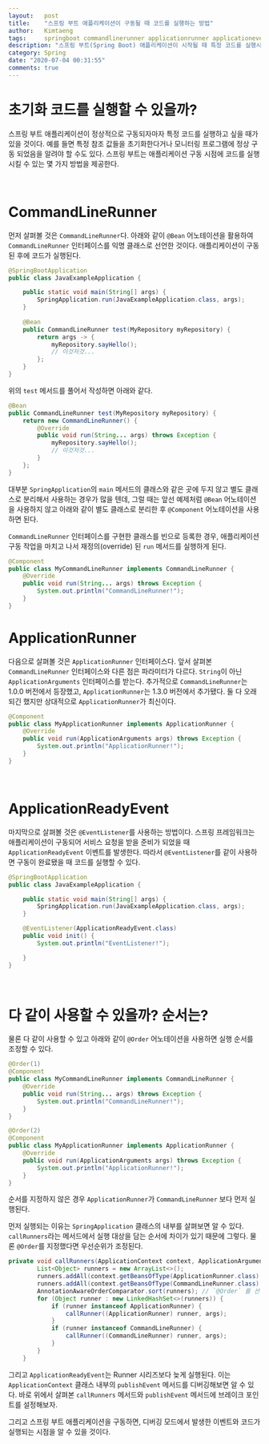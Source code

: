 ```yaml
---
layout:   post
title:    "스프링 부트 애플리케이션이 구동될 때 코드를 실행하는 방법"
author:   Kimtaeng
tags:     springboot commandlinerunner applicationrunner applicationevent
description: "스프링 부트(Spring Boot) 애플리케이션이 시작될 때 특정 코드를 실행시킬 수 있는 방법이 있을까?" 
category: Spring
date: "2020-07-04 00:31:55"
comments: true
---
```


# 초기화 코드를 실행할 수 있을까?
스프링 부트 애플리케이션이 정상적으로 구동되자마자 특정 코드를 실행하고 싶을 때가 있을 것이다. 예를 들면 특정 참조 값들을 초기화한다거나
모니터링 프로그램에 정상 구동 되었음을 알려야 할 수도 있다. 스프링 부트는 애플리케이션 구동 시점에 코드를 실행시킬 수 있는 몇 가지 방법을 제공한다.

<br>

# CommandLineRunner
먼저 살펴볼 것은 `CommandLineRunner`다. 아래와 같이 `@Bean` 어노테이션을 활용하여 `CommandLineRunner` 인터페이스를 익명 클래스로
선언한 것이다. 애플리케이션이 구동된 후에 코드가 실행된다.

```java
@SpringBootApplication
public class JavaExampleApplication {

	public static void main(String[] args) {
		SpringApplication.run(JavaExampleApplication.class, args);
	}
	
	@Bean
	public CommandLineRunner test(MyRepository myRepository) {
		return args -> {
			myRepository.sayHello();
            // 이것저것...
		};
	}
}
```

위의 `test` 메서드를 풀어서 작성하면 아래와 같다.

```java
@Bean
public CommandLineRunner test(MyRepository myRepository) {
    return new CommandLineRunner() {
        @Override
        public void run(String... args) throws Exception {
            myRepository.sayHello();
            // 이것저것...
        }
    };
}
```

대부분 `SpringApplication`의 `main` 메서드의 클래스와 같은 곳에 두지 않고 별도 클래스로 분리해서 사용하는 경우가 많을 텐데,
그럴 때는 앞선 예제처럼 `@Bean` 어노테이션을 사용하지 않고 아래와 같이 별도 클래스로 분리한 후 `@Component` 어노테이션을 사용하면 된다.

`CommandLineRunner` 인터페이스를 구현한 클래스를 빈으로 등록한 경우, 애플리케이션 구동 작업을 마치고 나서 재정의(override) 된
`run` 메서드를 실행하게 된다.

```java
@Component
public class MyCommandLineRunner implements CommandLineRunner {
	@Override
	public void run(String... args) throws Exception {
		System.out.println("CommandLineRunner!");
	}
}
```

# ApplicationRunner
다음으로 살펴볼 것은 `ApplicationRunner` 인터페이스다. 앞서 살펴본 `CommandLineRunner` 인터페이스와 다른 점은 파라미터가 다르다.
`String`이 아닌 `ApplicationArguments` 인터페이스를 받는다. 추가적으로 `CommandLineRunner`는 1.0.0 버전에서 등장했고,
`ApplicationRunner`는 1.3.0 버전에서 추가됐다. 둘 다 오래되긴 했지만 상대적으로 `ApplicationRunner`가 최신이다.

```java
@Component
public class MyApplicationRunner implements ApplicationRunner {
	@Override
	public void run(ApplicationArguments args) throws Exception {
		System.out.println("ApplicationRunner!");
	}
}
```

<br>

# ApplicationReadyEvent
마지막으로 살펴볼 것은 `@EventListener`를 사용하는 방법이다. 스프링 프레임워크는 애플리케이션이 구동되어 서비스 요청을 받을 준비가 되었을 때
`ApplicationReadyEvent` 이벤트를 발생한다. 따라서 `@EventListener`를 같이 사용하면 구동이 완료됐을 때 코드를 실행할 수 있다.

```java
@SpringBootApplication
public class JavaExampleApplication {

	public static void main(String[] args) {
		SpringApplication.run(JavaExampleApplication.class, args);
	}

	@EventListener(ApplicationReadyEvent.class)
	public void init() {
		System.out.println("EventListener!");

	}
}
```

<br>

# 다 같이 사용할 수 있을까? 순서는?
물론 다 같이 사용할 수 있고 아래와 같이 `@Order` 어노테이션을 사용하면 실행 순서를 조정할 수 있다.

```java
@Order(1)
@Component
public class MyCommandLineRunner implements CommandLineRunner {
	@Override
	public void run(String... args) throws Exception {
		System.out.println("CommandLineRunner!");
	}
}

@Order(2)
@Component
public class MyApplicationRunner implements ApplicationRunner {
	@Override
	public void run(ApplicationArguments args) throws Exception {
		System.out.println("ApplicationRunner!");
	}
}
```

순서를 지정하지 않은 경우 `ApplicationRunner`가 `CommandLineRunner` 보다 먼저 실행된다.

먼저 실행되는 이유는 `SpringApplication` 클래스의 내부를 살펴보면 알 수 있다. `callRunners`라는 메서드에서
실행 대상을 담는 순서에 차이가 있기 때문에 그렇다. 물론 `@Order`를 지정했다면 우선순위가 조정된다.

```java
private void callRunners(ApplicationContext context, ApplicationArguments args) {
		List<Object> runners = new ArrayList<>();
		runners.addAll(context.getBeansOfType(ApplicationRunner.class).values());
		runners.addAll(context.getBeansOfType(CommandLineRunner.class).values());
		AnnotationAwareOrderComparator.sort(runners); // `@Order` 를 선언했다면 정렬된다.
		for (Object runner : new LinkedHashSet<>(runners)) {
			if (runner instanceof ApplicationRunner) {
				callRunner((ApplicationRunner) runner, args);
			}
			if (runner instanceof CommandLineRunner) {
				callRunner((CommandLineRunner) runner, args);
			}
		}
	}
```

그리고 `ApplicationReadyEvent`는 Runner 시리즈보다 늦게 실행된다. 이는 `ApplicationContext` 클래스 내부의 `publishEvent`
메서드를 디버깅해보면 알 수 있다. 바로 위에서 살펴본 `callRunners` 메서드와 `publishEvent` 메서드에 브레이크 포인트를 설정해보자.

그리고 스프링 부트 애플리케이션을 구동하면, 디버깅 모드에서 발생한 이벤트와 코드가 실행되는 시점을 알 수 있을 것이다.



